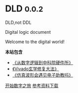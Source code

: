<!-- _coverpage.md -->


# DLD <small>0.0.2</small>

DLD,not DDL

Digital logic document

Welcome to the digital world!

**本站包含**

- [《从数字逻辑到中科院硬件所》](https://www.bilibili.com/video/BV1GJ411x7h7?from=search&seid=9562721231662733940&spm_id_from=333.337.0.0)
- [《Vivado玄学修复大法》](/Problems)
- [《仿真波形会遇见电子助教吗》](/grading)


[开始数字之旅](#写在前面)
[参考资料下载](/reference)